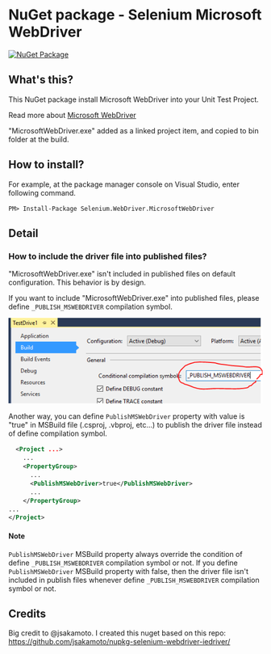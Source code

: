 # NuGet package - Selenium Microsoft WebDriver

[![NuGet Package](https://img.shields.io/nuget/v/Selenium.WebDriver.MicrosoftWebDriver.svg)](https://www.nuget.org/packages/Selenium.WebDriver.MicrosoftWebDriver/)

## What's this? 

This NuGet package install Microsoft WebDriver into your Unit Test Project.

Read more about [Microsoft WebDriver](https://blogs.windows.com/msedgedev/2015/07/23/bringing-automated-testing-to-microsoft-edge-through-webdriver/)

"MicrosoftWebDriver.exe" added as a linked project item, and copied to bin folder at the build.

## How to install?

For example, at the package manager console on Visual Studio, enter following command.  

    PM> Install-Package Selenium.WebDriver.MicrosoftWebDriver

## Detail
 
### How to include the driver file into published files?

"MicrosoftWebDriver.exe" isn't included in published files on default configuration. This behavior is by design.

If you want to include "MicrosoftWebDriver.exe" into published files, please define `_PUBLISH_MSWEBDRIVER` compilation symbol.

![define _PUBLISH_MSWEBDRIVER compilation symbol](.asset/define_PUBLISH_MSWEBDRIVER_compilation_symbol.png)

Another way, you can define `PublishMSWebDriver` property with value is "true" in MSBuild file (.csproj, .vbproj, etc...) to publish the driver file instead of define compilation symbol.

```xml
  <Project ...>
    ...
    <PropertyGroup>
      ...
      <PublishMSWebDriver>true</PublishMSWebDriver>
      ...
    </PropertyGroup>
...
</Project>
```

#### Note 

`PublishMSWebDriver` MSBuild property always override the condition of define `_PUBLISH_MSWEBDRIVER` compilation symbol or not. If you define `PublishMSWebDriver` MSBuild property with false, then the driver file isn't included in publish files whenever define `_PUBLISH_MSWEBDRIVER` compilation symbol or not.

## Credits
Big credit to @jsakamoto. I created this nuget based on this repo: https://github.com/jsakamoto/nupkg-selenium-webdriver-iedriver/